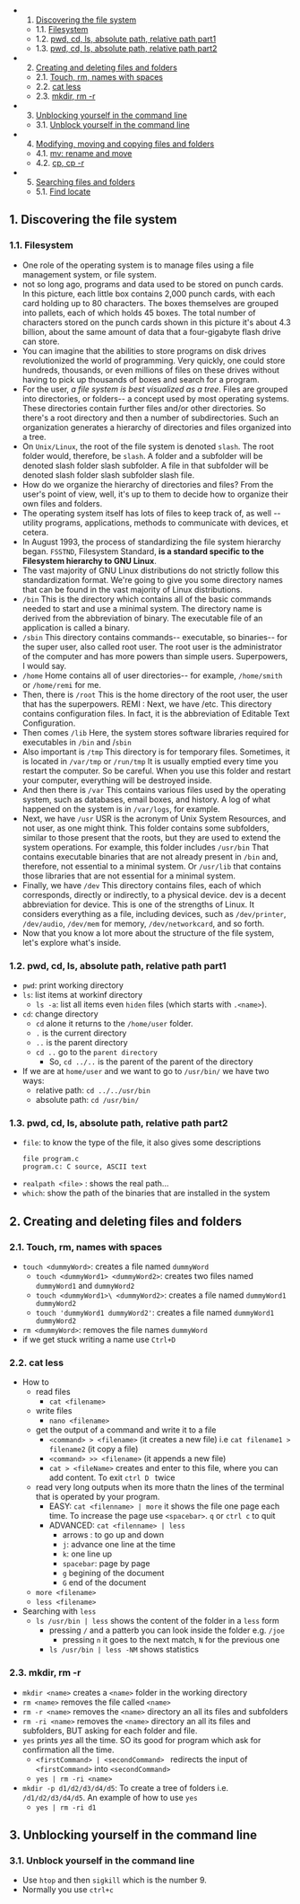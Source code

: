 <!-- vscode-markdown-toc -->
* 1. [Discovering the file system](#Discoveringthefilesystem)
	* 1.1. [Filesystem](#Filesystem)
	* 1.2. [pwd, cd, ls, absolute path, relative path part1](#pwdcdlsabsolutepathrelativepathpart1)
	* 1.3. [pwd, cd, ls, absolute path, relative path part2](#pwdcdlsabsolutepathrelativepathpart2)
* 2. [Creating and deleting files and folders](#Creatinganddeletingfilesandfolders)
	* 2.1. [Touch, rm, names with spaces](#Touchrmnameswithspaces)
	* 2.2. [cat less](#catless)
	* 2.3. [mkdir, rm -r](#mkdirrm-r)
* 3. [Unblocking yourself in the command line](#Unblockingyourselfinthecommandline)
	* 3.1. [Unblock yourself in the command line](#Unblockyourselfinthecommandline)
* 4. [Modifying, moving and copying files and folders](#Modifyingmovingandcopyingfilesandfolders)
	* 4.1. [mv: rename and move](#mv:renameandmove)
	* 4.2. [cp, cp -r](#cpcp-r)
* 5. [Searching files and folders](#Searchingfilesandfolders)
	* 5.1. [Find locate](#Findlocate)

<!-- vscode-markdown-toc-config
	numbering=true
	autoSave=true
	/vscode-markdown-toc-config -->
<!-- /vscode-markdown-toc -->

##  1. <a name='Discoveringthefilesystem'></a>Discovering the file system

###  1.1. <a name='Filesystem'></a>Filesystem

- One role of the operating system is to manage files using a file management system, or file system. 
- not so long ago, programs and data used to be stored on punch cards. In this picture, each little box contains 2,000 punch cards, with each card holding up to 80 characters. The boxes themselves are grouped into pallets, each of which holds 45 boxes. The total number of characters stored on the punch cards shown in this picture it's about 4.3 billion, about the same amount of data that a four-gigabyte flash drive can store. 
- You can imagine that the abilities to store programs on disk drives revolutionized the world of programming. Very quickly, one could store hundreds, thousands, or even millions of files on these drives without having to pick up thousands of boxes and search for a program. 
- For the user, *a file system is best visualized as a tree*. Files are grouped into directories, or folders-- a concept used by most operating systems. These directories contain further files and/or other directories. So there's a root directory and then a number of subdirectories. Such an organization generates a hierarchy of directories and files organized into a tree. 
- On `Unix/Linux`, the root of the file system is denoted `slash`. The root folder would, therefore, be `slash`. A folder and a subfolder will be denoted slash folder slash subfolder. A file in that subfolder will be denoted slash folder slash subfolder slash file. 
- How do we organize the hierarchy of directories and files? From the user's point of view, well, it's up to them to decide how to organize their own files and folders. 
- The operating system itself has lots of files to keep track of, as well -- utility programs, applications, methods to communicate with devices, et cetera. 
- In August 1993, the process of standardizing the file system hierarchy began. `FSSTND`, Filesystem Standard, **is a standard specific to the Filesystem hierarchy to GNU Linux**. 
- The vast majority of GNU Linux distributions do not strictly follow this standardization format. We're going to give you some directory names that can be found in the vast majority of Linux distributions. 
- `/bin` This is the directory which contains all of the basic commands needed to start and use a minimal system. The directory name is derived from the abbreviation of binary. The executable file of an application is called a binary. 
- `/sbin` This directory contains commands-- executable, so binaries-- for the super user, also called root user. The root user is the administrator of the computer and has more powers than simple users. Superpowers, I would say. 
- `/home` Home contains all of user directories-- for example, `/home/smith` or `/home/remi` for me. 
- Then, there is `/root` This is the home directory of the root user, the user that has the superpowers. REMI : Next, we have /etc. This directory contains configuration files. In fact, it is the abbreviation of Editable Text Configuration. 
- Then comes `/lib` Here, the system stores software libraries required for executables in `/bin` and /`sbin`
- Also important is `/tmp` This directory is for temporary files. Sometimes, it is located in `/var/tmp` or `/run/tmp` It is usually emptied every time you restart the computer. So be careful. When you use this folder and restart your computer, everything will be destroyed inside. 
- And then there is `/var` This contains various files used by the operating system, such as databases, email boxes, and history. A log of what happened on the system is in `/var/logs`, for example. 
- Next, we have `/usr` USR is the acronym of Unix System Resources, and not user, as one might think. This folder contains some subfolders, similar to those present that the roots, but they are used to extend the system operations. For example, this folder includes `/usr/bin` That contains executable binaries that are not already present in `/bin` and, therefore, not essential to a minimal system. Or `/usr/lib` that contains those libraries that are not essential for a minimal system. 
- Finally, we have `/dev` This directory contains files, each of which corresponds, directly or indirectly, to a physical device. dev is a decent abbreviation for device. This is one of the strengths of Linux. It considers everything as a file, including devices, such as `/dev/printer`, `/dev/audio`, `/dev/mem` for memory, `/dev/networkcard`, and so forth. 
- Now that you know a lot more about the structure of the file system, let's explore what's inside.

###  1.2. <a name='pwdcdlsabsolutepathrelativepathpart1'></a>pwd, cd, ls, absolute path, relative path part1
- `pwd`: print working directory
- `ls`: list items at workinf directory
  - `ls -a`: list all items even `hiden` files (which starts with `.<name>`).
- `cd`: change directory
  - `cd` alone it returns to the `/home/user` folder. 
  - `.` is the current directory
  - `..` is the parent directory
  - `cd ..` go to the `parent directory`
    - So, `cd ../..`  is the parent of the parent of the directory
- If we are at `home/user` and we want to go to `/usr/bin/` we have two ways:
  - relative path: `cd ../../usr/bin`
  - absolute path: `cd /usr/bin/`


###  1.3. <a name='pwdcdlsabsolutepathrelativepathpart2'></a>pwd, cd, ls, absolute path, relative path part2
- `file`: to know the type of the file, it also gives some descriptions
  ``` 
  file program.c
  program.c: C source, ASCII text
  ```
- `realpath <file>` : shows the real path...
- `which`: show the path of the binaries that are installed in the system

##  2. <a name='Creatinganddeletingfilesandfolders'></a>Creating and deleting files and folders

###  2.1. <a name='Touchrmnameswithspaces'></a>Touch, rm, names with spaces
- `touch <dummyWord>`: creates a file named `dummyWord`
  - `touch <dummyWord1> <dummyWord2>`: creates two files named `dummyWord1` and `dummyWord2`
  - `touch <dummyWord1>\ <dummyWord2>`: creates a file named `dummyWord1 dummyWord2`
  - `touch 'dummyWord1 dummyWord2'`: creates a file named `dummyWord1 dummyWord2`
- `rm <dummyWord>`: removes the file names `dummyWord`
- if we get stuck writing a name use `Ctrl+D`

###  2.2. <a name='catless'></a>cat less
- How to
  - read files
    - `cat <filename>`
  - write files
    - `nano <filename>`
  - get the output of a command and write it to a file
    - `<command> > <filename>` (it creates a new file) i.e `cat filename1 > filename2` (it copy a file)
    - `<command> >> <filename>` (it appends a new file)
    - `cat > <fileName>` creates and enter to this file, where you can add content. To exit `ctrl D ` twice
  - read very long outputs when its more thatn the lines of the terminal that is operated by your program.
    - EASY: `cat <filenname> | more` it shows the file one page each time. To increase the page use `<spacebar>`. `q` or `ctrl c` to quit
    - ADVANCED: `cat <filenname> | less`
      - arrows : to go up and down
      - `j`: advance one line at the time
      - `k`: one line up
      - `spacebar`: page by page
      - `g` begining of the document
      - `G` end of the document
  - `more <filename>`
  - `less <filename>`
- Searching with `less`
  - `ls /usr/bin | less` shows the content of the folder in a `less` form
    - pressing `/` and a patterb you can look inside the folder e.g. `/joe`
      - pressing `n` it goes to the next match, `N` for the previous one
    - `ls /usr/bin | less -NM` shows statistics


###  2.3. <a name='mkdirrm-r'></a>mkdir, rm -r
- `mkdir <name>` creates a `<name>` folder in the working directory
- `rm <name>` removes the file called `<name>`
- `rm -r <name>` removes the `<name>` directory an all its files and subfolders
- `rm -ri <name>` removes the `<name>` directory an all its files and subfolders, BUT asking for each folder and file.
- `yes` prints *yes* all the time. SO its good for program which ask for confirmation all the time. 
  - `<firstCommand> | <secondCommand> ` redirects the input of `<firstCommand>` into `<secondCommand>`
  - `yes | rm -ri <name>`
- `mkdir -p d1/d2/d3/d4/d5`: To create a tree of folders i.e. `/d1/d2/d3/d4/d5`. 
An example of how to use `yes`
  - `yes | rm -ri d1`

##  3. <a name='Unblockingyourselfinthecommandline'></a>Unblocking yourself in the command line

###  3.1. <a name='Unblockyourselfinthecommandline'></a>Unblock yourself in the command line
- Use `htop` and then `sigkill` which is the number 9.
- Normally you use `ctrl+c`
 

